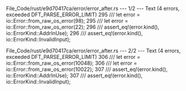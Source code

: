 File_Code/rust/e9d70417ca/error/error_after.rs --- 1/2 --- Text (4 errors, exceeded DFT_PARSE_ERROR_LIMIT)
295     /// let error = io::Error::from_raw_os_error(98);                                                                                                    295     /// let error = io::Error::from_raw_os_error(22);
296     /// assert_eq!(error.kind(), io::ErrorKind::AddrInUse);                                                                                              296     /// assert_eq!(error.kind(), io::ErrorKind::InvalidInput);

File_Code/rust/e9d70417ca/error/error_after.rs --- 2/2 --- Text (4 errors, exceeded DFT_PARSE_ERROR_LIMIT)
306     /// let error = io::Error::from_raw_os_error(10048);                                                                                                 306     /// let error = io::Error::from_raw_os_error(10022);
307     /// assert_eq!(error.kind(), io::ErrorKind::AddrInUse);                                                                                              307     /// assert_eq!(error.kind(), io::ErrorKind::InvalidInput);

